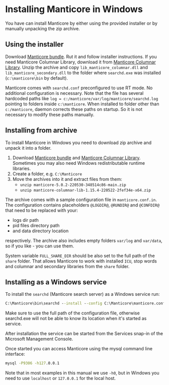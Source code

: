 # Installing Manticore in Windows

You have can install Manticore by either using the provided installer or by manually unpacking the zip archive.

## Using the installer

Download [Manticore bundle](https://repo.manticoresearch.com/repository/manticoresearch_windows/release/x64/manticore-5.0.2-220530-348514c86-main.zip).
Rut it and follow installer instructions. If you need Manticore Columnar Library, download it from [Manticore Columnar Library](https://repo.manticoresearch.com/repository/manticoresearch_windows/release/x64/manticore-columnar-lib-1.15.4-220522-2fef34e-x64.zip).
Unzip the archive and copy `lib_manticore_columnar.dll` and `lib_manticore_secondary.dll` to the folder where `searchd.exe` was installed (`c:\manticore\bin` by default).

Manticore comes with `searchd.conf` preconfigured to use RT mode. No additional configuration is necessary.
Note that the file has several hardcoded paths like `log = c:/manticore/var/log/manticore/searchd.log` pointing to folders inside `c:\manticore`.
When installed to folder other than `c:/manticore`, daemon corrects these paths on startup. So it is not necessary to modify these paths manually.

## Installing from archive

To install Manticore in Windows you need to download zip archive and unpack it into a folder.

1. Download [Manticore bundle](https://repo.manticoresearch.com/repository/manticoresearch_windows/release/x64/manticore-5.0.2-220530-348514c86-main.zip) and [Manticore Columnar Library](https://repo.manticoresearch.com/repository/manticoresearch_windows/release/x64/manticore-columnar-lib-1.15.4-220522-2fef34e-x64.zip). Sometimes you may also need Windows redistributable runtime libraries.
2. Create a folder, e.g. `C:\Manticore`
3. Move the archives into it and extract files from them:
   * `unzip manticore-5.0.2-220530-348514c86-main.zip`
   * `unzip manticore-columnar-lib-1.15.4-220522-2fef34e-x64.zip`

The archive comes with a sample configuration file in `manticore.conf.in`.
The configuration contains placeholders `@LOGDIR@`, `@RUNDIR@` and `@CONFDIR@` that need to be replaced with your:
* logs dir path
* pid files directory path
* and data directory location

respectively. The archive also includes empty folders `var/log` and `var/data`, so if you like - you can use them.

System variable `FULL_SHARE_DIR` should be also set to the full path of the `share` folder. That allows Manticore to work with installed `ICU`, stop words and columnar and secondary libraries from the `share` folder.

## Installing as a Windows service

To install the `searchd` (Manticore search server) as a Windows service run:

```bat
C:\Manticore\bin\searchd --install --config C:\Manticore\manticore.conf.in --servicename Manticore
```

Make sure to use the full path of the configuration file, otherwise searchd.exe will not be able to know its location when it's started as service.

After installation the service can be started from the Services snap-in of the Microsoft Management Console.

Once started you can access Manticore using the mysql command line interface:

```bat
mysql -P9306 -h127.0.0.1
```

Note that in most examples in this manual we use `-h0`, but in Windows you need to use `localhost` or `127.0.0.1` for the local host.
